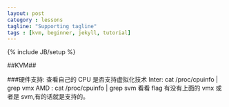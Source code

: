 ```yaml
---
layout: post
category : lessons
tagline: "Supporting tagline"
tags : [kvm, beginner, jekyll, tutorial]
---
```

{% include JB/setup %}

##KVM##

###硬件支持:
查看自己的 CPU 是否支持虚拟化技术
Inter:
cat /proc/cpuinfo | grep vmx
AMD :
cat /proc/cpuinfo | grep svm
看看 flag 有没有上面的 vmx 或者是 svm,有的话就是支持的。

